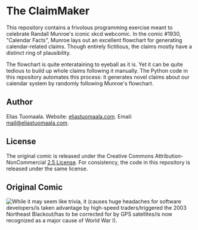# The ClaimMaker

This repository contains a frivolous programming exercise meant to celebrate Randall Munroe's iconic xkcd webcomic. In the comic #1930, "Calendar Facts", Munroe lays out an excellent flowchart for generating calendar-related claims. Though entirely fictitious, the claims mostly have a distinct ring of plausibility.

The flowchart is quite enterataining to eyeball as it is. Yet it can be quite tedious to build up whole claims following it manually. The Python code in this repository automates this process: it generates novel claims about our calendar system by randomly following Munroe's flowchart.

## Author

Elias Tuomaala. Website: [eliastuomaala.com](https://eliastuomaala.com/ "Elias Tuomaala"). Email: mail@eliastuomaala.com.

## License

The original comic is released under the Creative Commons Attribution-NonCommercial [2.5 License](http://creativecommons.org/licenses/by-nc/2.5/). For consistency, the code in this repository is released under the same license.

## Original Comic

![While it may seem like trivia, it (causes huge headaches for software developers/is taken advantage by high-speed traders/triggered the 2003 Northeast Blackout/has to be corrected for by GPS satellites/is now recognized as a major cause of World War I).](https://imgs.xkcd.com/comics/calendar_facts_2x.png)
